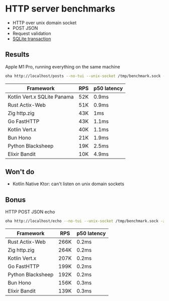# HTTP server benchmarks

- HTTP over unix domain socket
- POST JSON
- Request validation
- [SQLite transaction](db/migrations/001_init.up.sql)

## Results

Apple M1 Pro, running everything on the same machine

```sh
oha http://localhost/posts --no-tui --unix-socket /tmp/benchmark.sock -z 10s -m POST -T 'application/json' -d '{ "content": "oha benchmark", "email": "oha@gmail.com" }'
```

| Framework                   | RPS | p50 latency |
| --------------------------- | --- | ----------- |
| Kotlin Vert.x SQLite Panama | 52K | 0.9ms       |
| Rust Actix-Web              | 51K | 0.9ms       |
| Zig http.zig                | 43K | 1ms         |
| Go FastHTTP                 | 43K | 1.1ms       |
| Kotlin Vert.x               | 40K | 1.1ms       |
| Bun Hono                    | 21K | 1.9ms       |
| Python Blacksheep           | 19K | 2.5ms       |
| Elixir Bandit               | 10K | 4.9ms       |

## Won't do

- Kotlin Native Ktor: can't listen on unix domain sockets

## Bonus

HTTP POST JSON echo

```sh
oha http://localhost/echo --no-tui --unix-socket /tmp/benchmark.sock -z 10s -m POST -T 'application/json' -d '{ "content": "oha benchmark", "email": "foo@gmail.com" }'
```

| Framework         | RPS  | p50 latency |
| ----------------- | ---- | ----------- |
| Rust Actix-Web    | 266K | 0.2ms       |
| Zig http.zig      | 264K | 0.2ms       |
| Kotlin Vert.x     | 207K | 0.2ms       |
| Go FastHTTP       | 199K | 0.2ms       |
| Python Blacksheep | 192K | 0.2ms       |
| Bun Hono          | 156K | 0.3ms       |
| Elixir Bandit     | 139K | 0.3ms       |
